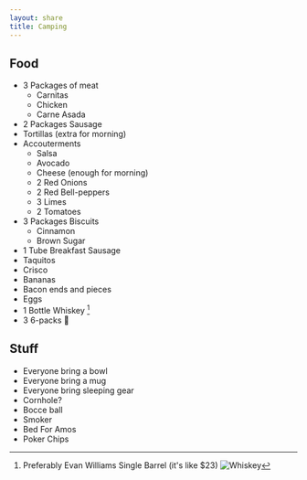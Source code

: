 ```yaml
---
layout: share
title: Camping
---
```


## Food

* 3 Packages of meat
    * Carnitas
    * Chicken
    * Carne Asada
* 2 Packages Sausage
* Tortillas (extra for morning)
* Accouterments
    * Salsa
    * Avocado
    * Cheese (enough for morning)
    * 2 Red Onions
    * 2 Red Bell-peppers
    * 3 Limes
    * 2 Tomatoes
* 3 Packages Biscuits
    * Cinnamon
    * Brown Sugar
* 1 Tube Breakfast Sausage
* Taquitos
* Crisco
* Bananas
* Bacon ends and pieces
* Eggs
* 1 Bottle Whiskey [^1]
* 3 6-packs 🍻

## Stuff

* Everyone bring a bowl
* Everyone bring a mug
* Everyone bring sleeping gear
* Cornhole?
* Bocce ball
* Smoker
* Bed For Amos
* Poker Chips

[^1]: Preferably Evan Williams Single Barrel (it's like $23) ![Whiskey](http://www.drinkhacker.com/wp-content/uploads/2009/11/evan-williams-single-barrel-bourbon-2000.jpg)